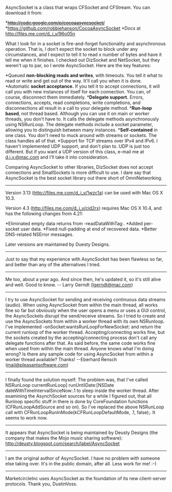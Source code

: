 AsyncSocket is a class that wraps CFSocket and CFStream. You can download it from:

*<strike>http://code.google.com/p/cocoaasyncsocket/</strike>
*https://github.com/robbiehanson/CocoaAsyncSocket
*Docs at http://files.me.com/d_j_v/96o05n


What I look for in a socket is fire-and-forget functionality and asynchronous operation. That is, I don't expect the socket to block under any circumstances, and I expect to tell it to read x number of bytes and have it tell me when it finishes. I checked out DizSocket and NetSocket, but they weren't up to par, so I wrote AsyncSocket. Here are the key features:


*Queued **non-blocking reads and writes**, with timeouts. You tell it what to read or write and get out of the way. It'll call you when it is done.
*Automatic **socket acceptance.** If you tell it to accept connections, it will call you with new instances of itself for each connection. You can, of course, disconnect them immediately.
***Delegate support.** Errors, connections, accepts, read completions, write completions, and disconnections all result in a call to your delegate method.
***Run-loop based**, not thread based. Although you can use it on main or worker threads, you don't have to. It calls the delegate methods asynchronously using NSRunLoop. The delegate methods include a socket parameter, allowing you to distinguish between many instances.
***Self-contained** in one class. You don't need to muck around with streams or sockets. The class handles all of that.
*Support for TCP streams over IPv4 and IPv6. I haven't implemented UDP support, and don't plan to. UDP is just too different. But if you want a UDP version of this class, e-mail me at d.j.v.@mac.com and I'll take it into consideration.


Comparing AsyncSocket to other libraries, DizSocket does not accept connections and SmallSockets is more difficult to use. I dare say that AsyncSocket is the best socket library out there short of OmniNetworking.

----

Version 3.13 (http://files.me.com/d_j_v/1wzc1a) can be used with Mac OS X 10.3.

Version 4.3 (http://files.me.com/d_j_v/cid2rx) requires Mac OS X 10.4, and has the following changes from 4.21:

*Eliminated empty data returns from -readDataWithTag:.
*Added per-socket user data.
*Fixed null-padding at end of recovered data.
*Better DNS-related NSError messages.


Later versions are maintained by Duesty Designs.


----

Just to say that my experience with AsyncSocket has been flawless so far, and better than any of the alternatives I tried.

----

Me too, about a year ago.  And since then, he's updated it, so it's still alive and well.  Good to know.  -- Larry Gerndt (lgerndt@mac.com)

----

I try to use AsyncSocket for sending and receiving continuous data streams (audio).
When using AsyncSocket from within the main thread, all works fine so far but obviously when the user opens a menu or uses a GUI control, the AsyncSockets disrupt the send/receive streams. 
So I tried to create and use the AsyncSockets from within a worker thread with its own NSRunloop. I've implemented     -onSocket:wantsRunLoopForNewSocket: and return the current runloop of the worker thread. Accepting/connecting works fine, but the sockets created by the accepting/connecting process don't call any delegate functions after that.
As said before, the same code works fine when used from within the main thread.
Anyone knows what I'm doing wrong? Is there any sample code for using AsyncSocket from within a worker thread available?
Thanks!
--Eberhard Rensch (mail@pleasantsoftware.com)

----
I finally found the solution myself: The problem was, that I've called     NSRunLoop currentRunLoop] runUntilDate:[NSDate dateWithTimeIntervalSinceNow:.1 to sleep inside the worker thread. 
After examining the AsynchSocket sources for a while I figured out, that all Runloop specific stuff in there is done by CoreFoundation functions (CFRunLoopAddSource and so on). So I've replaced the above NSRunLoop call with     CFRunLoopRunInMode(kCFRunLoopDefaultMode, .1, false);. It seems to work now.

----
It appears that AsyncSocket is being maintained by Deusty Designs (the company that makes the Mojo music sharing software):
http://deusty.blogspot.com/search/label/AsyncSocket

----
I am the original author of AsyncSocket. I have no problem with someone else taking over. It's in the public domain, after all. Less work for me! :-)

----

MarketcircleInc uses AsyncSocket as the foundation of its new client-server protocols. Thank you, DustinVoss.
